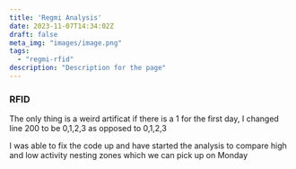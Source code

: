 ```yaml
---
title: 'Regmi Analysis'
date: 2023-11-07T14:34:02Z
draft: false
meta_img: "images/image.png"
tags:
  - "regmi-rfid"
description: "Description for the page"
---
```


### RFID 


The only thing is a weird artificat if there is a 1 for the first day, I changed line 200 to be 0,1,2,3 as opposed to 0,1,2,3

I was able to fix the code up and have started the analysis to compare high and low activity nesting zones which we can pick up on Monday
